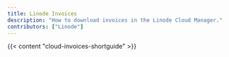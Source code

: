 ```yaml
---
title: Linode Invoices
description: "How to download invoices in the Linode Cloud Manager."
contributors: ["Linode"]
---
```


{{< content "cloud-invoices-shortguide" >}}
